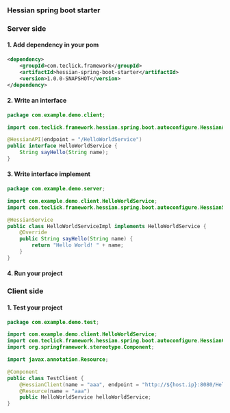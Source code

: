 ### Hessian spring boot starter

### Server side
#### 1. Add dependency in your pom
```` xml
<dependency>
    <groupId>com.teclick.framework</groupId>
    <artifactId>hessian-spring-boot-starter</artifactId>
    <version>1.0.0-SNAPSHOT</version>
</dependency>
````

#### 2. Write an interface
```` java
package com.example.demo.client;

import com.teclick.framework.hessian.spring.boot.autoconfigure.HessianAPI;

@HessianAPI(endpoint = "/HelloWorldService")
public interface HelloWorldService {
    String sayHello(String name);
}
````

#### 3. Write interface implement
```` java
package com.example.demo.server;

import com.example.demo.client.HelloWorldService;
import com.teclick.framework.hessian.spring.boot.autoconfigure.HessianService;

@HessianService
public class HelloWorldServiceImpl implements HelloWorldService {
    @Override
    public String sayHello(String name) {
        return "Hello World! " + name;
    }
}
````

#### 4. Run your project

### Client side
#### 1. Test your project
```` java
package com.example.demo.test;

import com.example.demo.client.HelloWorldService;
import com.teclick.framework.hessian.spring.boot.autoconfigure.HessianClient;
import org.springframework.stereotype.Component;

import javax.annotation.Resource;

@Component
public class TestClient {
    @HessianClient(name = "aaa", endpoint = "http://${host.ip}:8080/HelloWorldService")
    @Resource(name = "aaa")
    public HelloWorldService helloWorldService;
}
````
